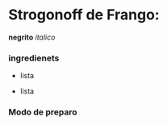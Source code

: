# Strogonoff de Frango:

**negrito**
_italico_

### ingredienets

- lista

 - lista

### Modo de preparo



